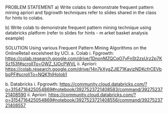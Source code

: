 PROBLEM STATEMENT
a) Write colabs to demonstrate frequent pattern mining apriori and fpgrowth techniques refer to slides shared in the class for hints to colabs.

b) Write colab to demonstrate frequent pattern mining technique using databricks platform (refer to slides for hints - m arket basket analysis example)

SOLUTION
Using various Frequent Pattern Mining Algorithms on the OnlineRetail excelsheet by UCI.
a. Colab 
i. Fpgrowth: https://colab.research.google.com/drive/1DnonMZQCqO7yFnSt2zsUrz2p7KSz153f#scrollTo=OWZ_fJOcPWVL
ii. Apriori: https://colab.research.google.com/drive/14n7kXygZJIE71KavizNDKcfrCEVbboPF#scrollTo=NQK1hlHoIob1

b. Databricks
 i. Fpgrowth: https://community.cloud.databricks.com/?o=3154716425054869#notebook/3927523721408583/command/3927523721408590
ii. Apriori: https://community.cloud.databricks.com/?o=3154716425054869#notebook/3927523721408556/command/3927523721408557